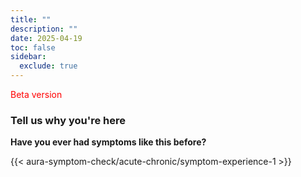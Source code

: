 ```yaml
---
title: ""
description: ""
date: 2025-04-19
toc: false
sidebar:
  exclude: true
---
```


<span style="color:red">Beta version</span>
### Tell us why you're here 


**Have you ever had symptoms like this before?**
            

<link rel="stylesheet" href="/css/symptom-check.css">



{{< aura-symptom-check/acute-chronic/symptom-experience-1 >}}

<script src="/js/aura-symptom-check/acute-chronic/symptom-experience-1.js"></script>
